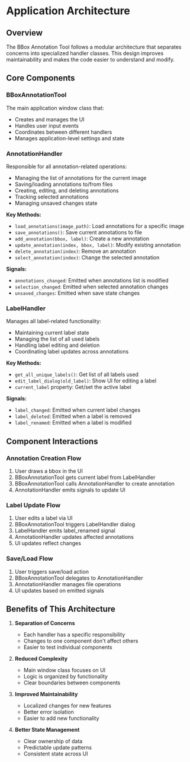 # Application Architecture

## Overview

The BBox Annotation Tool follows a modular architecture that separates concerns into specialized handler classes. This design improves maintainability and makes the code easier to understand and modify.

## Core Components

### BBoxAnnotationTool

The main application window class that:
- Creates and manages the UI
- Handles user input events
- Coordinates between different handlers
- Manages application-level settings and state

### AnnotationHandler

Responsible for all annotation-related operations:
- Managing the list of annotations for the current image
- Saving/loading annotations to/from files
- Creating, editing, and deleting annotations
- Tracking selected annotations
- Managing unsaved changes state

**Key Methods:**
- `load_annotations(image_path)`: Load annotations for a specific image
- `save_annotations()`: Save current annotations to file
- `add_annotation(bbox, label)`: Create a new annotation
- `update_annotation(index, bbox, label)`: Modify existing annotation
- `delete_annotation(index)`: Remove an annotation
- `select_annotation(index)`: Change the selected annotation

**Signals:**
- `annotations_changed`: Emitted when annotations list is modified
- `selection_changed`: Emitted when selected annotation changes
- `unsaved_changes`: Emitted when save state changes

### LabelHandler

Manages all label-related functionality:
- Maintaining current label state
- Managing the list of all used labels
- Handling label editing and deletion
- Coordinating label updates across annotations

**Key Methods:**
- `get_all_unique_labels()`: Get list of all labels used
- `edit_label_dialog(old_label)`: Show UI for editing a label
- `current_label` property: Get/set the active label

**Signals:**
- `label_changed`: Emitted when current label changes
- `label_deleted`: Emitted when a label is removed
- `label_renamed`: Emitted when a label is modified

## Component Interactions

### Annotation Creation Flow
1. User draws a bbox in the UI
2. BBoxAnnotationTool gets current label from LabelHandler
3. BBoxAnnotationTool calls AnnotationHandler to create annotation
4. AnnotationHandler emits signals to update UI

### Label Update Flow
1. User edits a label via UI
2. BBoxAnnotationTool triggers LabelHandler dialog
3. LabelHandler emits label_renamed signal
4. AnnotationHandler updates affected annotations
5. UI updates reflect changes

### Save/Load Flow
1. User triggers save/load action
2. BBoxAnnotationTool delegates to AnnotationHandler
3. AnnotationHandler manages file operations
4. UI updates based on emitted signals

## Benefits of This Architecture

1. **Separation of Concerns**
   - Each handler has a specific responsibility
   - Changes to one component don't affect others
   - Easier to test individual components

2. **Reduced Complexity**
   - Main window class focuses on UI
   - Logic is organized by functionality
   - Clear boundaries between components

3. **Improved Maintainability**
   - Localized changes for new features
   - Better error isolation
   - Easier to add new functionality

4. **Better State Management**
   - Clear ownership of data
   - Predictable update patterns
   - Consistent state across UI
